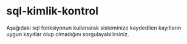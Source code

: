 # sql-kimlik-kontrol
Aşağıdaki sql fonksiyonun kullanarak sisteminize kaydedilen kayıtların uygun kayıtlar olup olmadığını sorgulayabilirsiniz.
